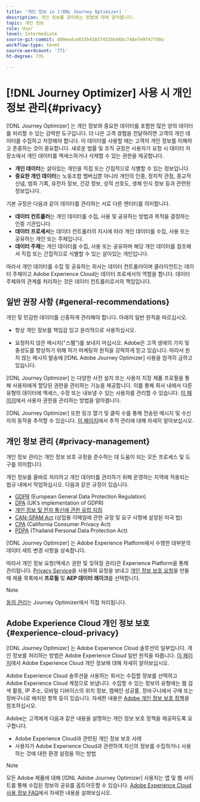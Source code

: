 ```yaml
---
title: '개인 정보 in [!DNL Journey Optimizer] '
description: 개인 정보를 관리하는 방법에 대해 알아봅니다.
topic: 개인 정보
role: User
level: Intermediate
source-git-commit: d09eedce833b41037452bb46bc748e7e9f477d0a
workflow-type: tm+mt
source-wordcount: '771'
ht-degree: 73%

---
```



# [!DNL Journey Optimizer] 사용 시 개인 정보 관리{#privacy}

[!DNL Journey Optimizer] 는 개인 정보와 중요한 데이터를 포함한 많은 양의 데이터를 처리할 수 있는 강력한 도구입니다. 더 나은 고객 경험을 전달하려면 고객의 개인 데이터를 수집하고 저장해야 합니다. 이 데이터를 사용할 때는 고객의 개인 정보를 이해하고 존중하는 것이 중요합니다. 새로운 법률 및 조직 규정은 사용자가 요청 시 데이터 저장소에서 개인 데이터를 액세스하거나 삭제할 수 있는 권한을 제공합니다.

* **개인 데이터**&#x200B;는 살아있는 개인을 직접 또는 간접적으로 식별할 수 있는 정보입니다.
* **중요한 개인 데이터**&#x200B;는 노동조합 멤버십뿐 아니라 개인의 인종, 정치적 관점, 종교적 신념, 범죄 기록, 유전자 정보, 건강 정보, 성적 선호도, 생체 인식 정보 등과 관련된 정보입니다.

기본 규정은 다음과 같이 데이터를 관리하는 서로 다른 엔터티를 의미합니다.

* **데이터 컨트롤러**&#x200B;는 개인 데이터를 수집, 사용 및 공유하는 방법과 목적을 결정하는 인증 기관입니다.
* **데이터 프로세서**&#x200B;는 데이터 컨트롤러의 지시에 따라 개인 데이터를 수집, 사용 또는 공유하는 개인 또는 주체입니다.
* **데이터 주체**&#x200B;는 개인 데이터를 수집, 사용 또는 공유하며 해당 개인 데이터를 참조해서 직접 또는 간접적으로 식별할 수 있는 살아있는 개인입니다.

따라서 개인 데이터를 수집 및 공유하는 회사는 데이터 컨트롤러이며 클라이언트는 데이터 주체이고 Adobe Experience Cloud는 데이터 프로세서의 역할을 합니다. 데이터 주체와의 관계를 처리하는 것은 데이터 컨트롤러로서의 책임입니다.

## 일반 권장 사항 {#general-recommendations}

개인 및 민감한 데이터를 신중하게 관리해야 합니다. 아래의 일반 원칙을 따르십시오.

* 항상 개인 정보를 책임감 있고 윤리적으로 사용하십시오.

* 요청하지 않은 메시지(&quot;스팸&quot;)를 보내지 마십시오. Adobe은 고객 생애의 가치 및 충성도를 향상하기 위해 허가 마케팅의 원칙을 강력하게 믿고 있습니다. 따라서 원치 않는 메시지 발송에 [!DNL Adobe Journey Optimizer] 사용을 엄격히 금하고 있습니다.

[!DNL Journey Optimizer] 는 다양한 사전 설치 또는 사용자 지정 제품 프로필을 통해 사용자에게 할당된 권한을 관리하는 기능을 제공합니다. 이를 통해 회사 내에서 다른 유형의 데이터에 액세스, 수정 또는 내보낼 수 있는 사용자를 관리할 수 있습니다. [이 페이지](administration/permissions.md)에서 사용자 권한을 관리하는 방법을 알아봅니다.

[!DNL Journey Optimizer] 또한 링크 열기 및 클릭 수를 통해 전송된 메시지 및 수신자의 동작을 추적할 수 있습니다. [이 페이지](message-tracking.md)에서 추적 관리에 대해 자세히 알아보십시오.

## 개인 정보 관리 {#privacy-management}

개인 정보 관리는 개인 정보 보호 규정을 준수하는 데 도움이 되는 모든 프로세스 및 도구를 의미합니다. 

개인 정보를 올바로 처리하고 개인 데이터를 관리하기 위해 운영하는 지역에 적용되는 법규 내에서 작업하십시오. 다음과 같은 규정이 있습니다.

* [GDPR](https://ec.europa.eu/info/law/law-topic/data-protection/reform/what-does-general-data-protection-regulation-gdpr-govern_en) (European General Data Protection Regulation)
* [DPA](https://www.gov.uk/data-protection) (UK’s implementation of GDPR)
* [개인 정보 및 전자 통신에 관한 유럽 지침](https://eur-lex.europa.eu/legal-content/EN/TXT/?uri=CELEX:02002L0058-20091219)
* [CAN-SPAM Act](https://www.ftc.gov/tips-advice/business-center/guidance/can-spam-act-compliance-guide-business) (상업용 이메일에 관한 규정 및 요구 사항에 설정된 미국 법)
* [CPA](https://leginfo.legislature.ca.gov/faces/codes_displayText.xhtml?lawCode=CIV&amp;division=3.&amp;title=1.81.5.&amp;part=4.&amp;chapter=&amp;article=) (California Consumer Privacy Act)
* [PDPA](https://secureprivacy.ai/thailand-pdpa-summary-what-businesses-need-to-know/) (Thailand Personal Data Protection Act)

[!DNL Journey Optimizer] 는 Adobe Experience Platform에서 수행한 대부분의 데이터 세트 변경 사항을 상속합니다.

따라서 개인 정보 요청(액세스 권한 및 잊혀질 권리)은 Experience Platform을 통해 관리됩니다. [Privacy Service](https://experienceleague.adobe.com/docs/experience-platform/privacy/home.html?lang=ko-KR)을 사용하여 요청을 보내고 [개인 정보 보호 요청](https://experienceleague.adobe.com/docs/experience-platform/privacy/ui/user-guide.html?lang=ko#request-builder)을 만들 때 제품 목록에서 **프로필** 및 **AEP 데이터 레이크**&#x200B;를 선택합니다. <!--https://experienceleague.adobe.com/docs/experience-platform/privacy/home.html?lang=en).-->

>[!NOTE]
>
>[동의 관리](../../help/using/consent.md)는 Journey Optimizer에서 직접 처리됩니다.

## Adobe Experience Cloud 개인 정보 보호 {#experience-cloud-privacy}

[!DNL Journey Optimizer] 는 Adobe Experience Cloud 솔루션의 일부입니다. 개인 정보를 처리하는 방법은 Adobe Experience Cloud 일반 원칙을 따릅니다. [이 페이지](https://www.adobe.com/kr/privacy/marketing-cloud.html)에서 Adobe Experience Cloud 개인 정보에 대해 자세히 알아보십시오.

Adobe Experience Cloud 솔루션을 사용하는 회사는 수집할 정보를 선택하고 Adobe Experience Cloud 계정으로 보냅니다. 수집할 수 있는 정보의 유형에는 웹 검색 활동, IP 주소, 모바일 디바이스의 위치 정보, 캠페인 성공률, 장바구니에서 구매 또는 장바구니로 배치된 항목 등이 있습니다. 자세한 내용은 [Adobe 개인 정보 보호 정책](https://www.adobe.com/kr/privacy/policy.html)을 참조하십시오.

Adobe는 고객에게 다음과 같은 내용을 설명하는 개인 정보 보호 정책을 제공하도록 요구합니다.

* Adobe Experience Cloud과 관련된 개인 정보 보호 사례
* 사용자가 Adobe Experience Cloud과 관련하여 자신의 정보를 수집하거나 사용하는 것에 대한 환경 설정을 하는 방법

>[!NOTE]
>
>모든 Adobe 제품에 대해 [!DNL Adobe Journey Optimizer] 사용자는 앱 및 웹 사이트를 통해 수집된 정보의 공유를 옵트아웃할 수 있습니다. [Adobe Experience Cloud 사용 정보 FAQ](https://www.adobe.com/kr/privacy/experience-cloud-usage-info-faq.html)에서 자세한 내용을 살펴보십시오.

<!--Because Journey Optimizer integrates with Adobe Experience Platform, where audiences are transferred from one system to another, you need to pay extra care to personal data protection.-->
